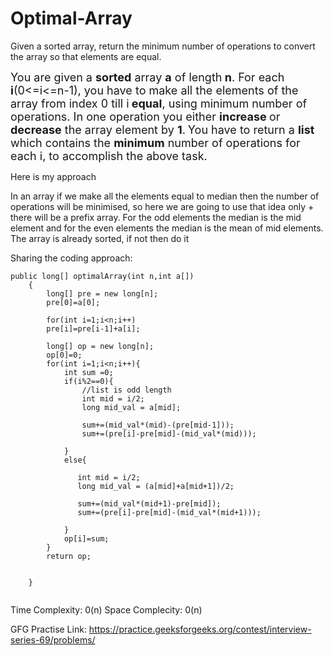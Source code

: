 # Optimal-Array
Given a sorted array, return the minimum number of operations to convert the array so that elements are equal.

<span style="font-size:18px">You are given a <strong>sorted</strong> array <strong>a</strong> of length<strong> n</strong>. For each <strong>i</strong>(0&lt;=i&lt;=n-1), you have to make all the elements of the array from index 0 till i<strong> equal</strong>, using minimum number of operations. In one operation&nbsp;you either <strong>increase </strong>or <strong>decrease</strong> the array element by <strong>1</strong>.</span>
<span style="font-size:18px">You have to return a <strong>list</strong> which contains the <strong>minimum</strong> number of operations for each i, to accomplish the above task.</span>

Here is my approach

In an array if we make all the elements equal to median then the number of operations will be minimised, so here we are going to use that idea only + there will be a prefix array.
For the odd elements the median is the mid element and for the even elements the median is the mean of mid elements. The array is already sorted, if not then do it

Sharing the coding approach:

``````
public long[] optimalArray(int n,int a[])
    {
        long[] pre = new long[n];
        pre[0]=a[0];
        
        for(int i=1;i<n;i++)
        pre[i]=pre[i-1]+a[i];
        
        long[] op = new long[n];
        op[0]=0;
        for(int i=1;i<n;i++){
            int sum =0;
            if(i%2==0){
                //list is odd length
                int mid = i/2;
                long mid_val = a[mid];
                
                sum+=(mid_val*(mid)-(pre[mid-1]));
                sum+=(pre[i]-pre[mid]-(mid_val*(mid)));
                
            }
            else{
                
               int mid = i/2;
               long mid_val = (a[mid]+a[mid+1])/2;
               
               sum+=(mid_val*(mid+1)-pre[mid]);
               sum+=(pre[i]-pre[mid]-(mid_val*(mid+1)));
                
            }
            op[i]=sum;
        }
        return op;
        
        
    }


``````

Time Complexity: 0(n)
Space Complecity: 0(n)

GFG Practise Link: https://practice.geeksforgeeks.org/contest/interview-series-69/problems/



